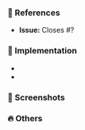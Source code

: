 ### :pushpin: References

* **Issue:** Closes #?


### :memo: Implementation

-
-


### :art: Screenshots


### :fire: Others

